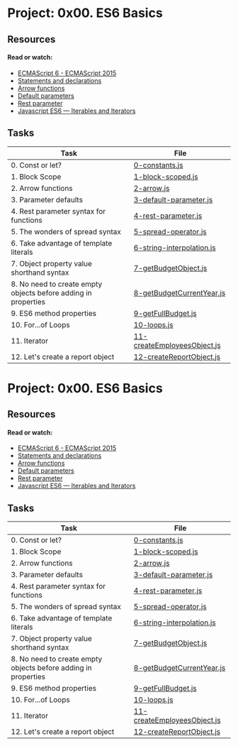 # Project: 0x00. ES6 Basics

## Resources

#### Read or watch:

* [ECMAScript 6 - ECMAScript 2015](https://intranet.alxswe.com/rltoken/NW1dFLFExQ12_hD8yvkV3A)
* [Statements and declarations](https://intranet.alxswe.com/rltoken/sroRUsUvOZV28V99MHDenw)
* [Arrow functions](https://intranet.alxswe.com/rltoken/N2WLylppCtkkX3YFFtyUHw)
* [Default parameters](https://intranet.alxswe.com/rltoken/kbw9gMO6sdeOKAY23SYVgA)
* [Rest parameter](https://intranet.alxswe.com/rltoken/erZfCvacuGVk9z1CQlJvYQ)
* [Javascript ES6 — Iterables and Iterators](https://intranet.alxswe.com/rltoken/Xu2HqkiKkrN7z1v9DL37fw)
## Tasks

| Task | File |
| ---- | ---- |
| 0. Const or let? | [0-constants.js](./0-constants.js) |
| 1. Block Scope | [1-block-scoped.js](./1-block-scoped.js) |
| 2. Arrow functions | [2-arrow.js](./2-arrow.js) |
| 3. Parameter defaults | [3-default-parameter.js](./3-default-parameter.js) |
| 4. Rest parameter syntax for functions | [4-rest-parameter.js](./4-rest-parameter.js) |
| 5. The wonders of spread syntax | [5-spread-operator.js](./5-spread-operator.js) |
| 6. Take advantage of template literals | [6-string-interpolation.js](./6-string-interpolation.js) |
| 7. Object property value shorthand syntax | [7-getBudgetObject.js](./7-getBudgetObject.js) |
| 8. No need to create empty objects before adding in properties | [8-getBudgetCurrentYear.js](./8-getBudgetCurrentYear.js) |
| 9. ES6 method properties | [9-getFullBudget.js](./9-getFullBudget.js) |
| 10. For...of Loops | [10-loops.js](./10-loops.js) |
| 11. Iterator | [11-createEmployeesObject.js](./11-createEmployeesObject.js) |
| 12. Let's create a report object | [12-createReportObject.js](./12-createReportObject.js) |
# Project: 0x00. ES6 Basics

## Resources

#### Read or watch:

* [ECMAScript 6 - ECMAScript 2015](https://intranet.alxswe.com/rltoken/NW1dFLFExQ12_hD8yvkV3A)
* [Statements and declarations](https://intranet.alxswe.com/rltoken/sroRUsUvOZV28V99MHDenw)
* [Arrow functions](https://intranet.alxswe.com/rltoken/N2WLylppCtkkX3YFFtyUHw)
* [Default parameters](https://intranet.alxswe.com/rltoken/kbw9gMO6sdeOKAY23SYVgA)
* [Rest parameter](https://intranet.alxswe.com/rltoken/erZfCvacuGVk9z1CQlJvYQ)
* [Javascript ES6 — Iterables and Iterators](https://intranet.alxswe.com/rltoken/Xu2HqkiKkrN7z1v9DL37fw)
## Tasks

| Task | File |
| ---- | ---- |
| 0. Const or let? | [0-constants.js](./0-constants.js) |
| 1. Block Scope | [1-block-scoped.js](./1-block-scoped.js) |
| 2. Arrow functions | [2-arrow.js](./2-arrow.js) |
| 3. Parameter defaults | [3-default-parameter.js](./3-default-parameter.js) |
| 4. Rest parameter syntax for functions | [4-rest-parameter.js](./4-rest-parameter.js) |
| 5. The wonders of spread syntax | [5-spread-operator.js](./5-spread-operator.js) |
| 6. Take advantage of template literals | [6-string-interpolation.js](./6-string-interpolation.js) |
| 7. Object property value shorthand syntax | [7-getBudgetObject.js](./7-getBudgetObject.js) |
| 8. No need to create empty objects before adding in properties | [8-getBudgetCurrentYear.js](./8-getBudgetCurrentYear.js) |
| 9. ES6 method properties | [9-getFullBudget.js](./9-getFullBudget.js) |
| 10. For...of Loops | [10-loops.js](./10-loops.js) |
| 11. Iterator | [11-createEmployeesObject.js](./11-createEmployeesObject.js) |
| 12. Let's create a report object | [12-createReportObject.js](./12-createReportObject.js) |

